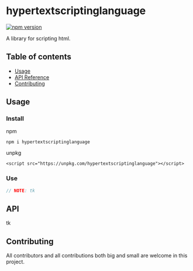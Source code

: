 # hypertextscriptinglanguage

[![npm version](https://badge.fury.io/js/@romellogoodman%2Fhypertextscriptinglanguage.svg)](https://badge.fury.io/js/@romellogoodman%2Fhypertextscriptinglanguage)

A library for scripting html.

<!-- Demo: [Codesandbox Demo](https://codesandbox.io/s/hypertextscriptinglanguage-demo-kkzmg) -->

## Table of contents

- [Usage](#usage)
- [API Reference](#api)
- [Contributing](#contributing)

## Usage

### Install

npm

```
npm i hypertextscriptinglanguage
```

unpkg

```
<script src="https://unpkg.com/hypertextscriptinglanguage"></script>
```

### Use

```js
// NOTE: tk
```

## API

tk

## Contributing

All contributors and all contributions both big and small are welcome in this project.

